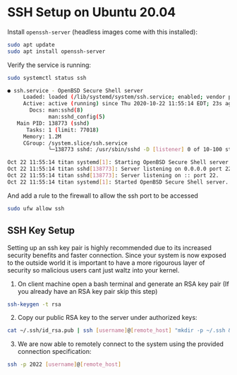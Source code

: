 # SSH Setup on Ubuntu 20.04
Install `openssh-server` (headless images come with this installed):
```bash
sudo apt update
sudo apt install openssh-server
```
Verify the service is running:
```bash
sudo systemctl status ssh

● ssh.service - OpenBSD Secure Shell server
     Loaded: loaded (/lib/systemd/system/ssh.service; enabled; vendor preset: enabled)
     Active: active (running) since Thu 2020-10-22 11:55:14 EDT; 23s ago
       Docs: man:sshd(8)
             man:sshd_config(5)
   Main PID: 138773 (sshd)
      Tasks: 1 (limit: 77018)
     Memory: 1.2M
     CGroup: /system.slice/ssh.service
             └─138773 sshd: /usr/sbin/sshd -D [listener] 0 of 10-100 startups

Oct 22 11:55:14 titan systemd[1]: Starting OpenBSD Secure Shell server...
Oct 22 11:55:14 titan sshd[138773]: Server listening on 0.0.0.0 port 22.
Oct 22 11:55:14 titan sshd[138773]: Server listening on :: port 22.
Oct 22 11:55:14 titan systemd[1]: Started OpenBSD Secure Shell server.
```
And add a rule to the firewall to allow the ssh port to be accessed
```bash
sudo ufw allow ssh
```

## SSH Key Setup
Setting up an ssh key pair is highly recommended due to its increased security benefits and faster connection. Since your system is now exposed to the outside world it is important to have a more rigourous layer of security so malicious users cant just waltz into your kernel.
1. On client machine open a bash terminal and generate an RSA key pair (If you already have an RSA key pair skip this step)
```bash
ssh-keygen -t rsa
```
2. Copy our public RSA key to the server under authorized keys:
```bash
cat ~/.ssh/id_rsa.pub | ssh [username]@[remote_host] "mkdir -p ~/.ssh && touch ~/.ssh/authorized_keys && chmod -R go= ~/.ssh && cat >> ~/.ssh/authorized_keys"
```
3. We are now able to remotely connect to the system using the provided connection specification:
```bash
ssh -p 2022 [username]@[remote_host]
```